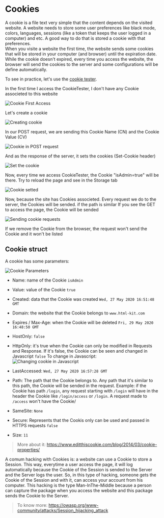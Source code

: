 # Cookies

A cookie is a file text very simple that the content depends on the visited website. A website needs to store some user preferences like black mode, colors, languages, sessions (like a token that keeps the user logged in a computer) and etc. A good way to do that is stored a cookie with that preferences.   
When you visite a website the first time, the website sends some cookies that will be stored in your computer (and browser) until the expiration date. While the cookie doesn't expired, every time you access the website, the browser will send the cookies to the server and some configurations will be define automatically.

To see in practice, let's use the [cookie tester](https://www.html-kit.com/tools/cookietester/).

In the first time I access the CookieTester, I don't have any Cookie associeted to this website

![Cookie First Access](./aula02/cookie1.png)

Let's create a cookie

![Creating cookie](./aula02/create-cookie.png)

In our POST request, we are sending this Cookie Name (CN) and the Cookie Value (CV)

![Cookie in POST request](./aula02/cookie-post.png)

And as the response of the server, it sets the cookies (Set-Cookie header)

![Set the cookie](./aula02/set-cookie.png)

Now, every time we access CookieTester, the Cookie "isAdmin=true" will be there. Try to reload the page and see in the Storage tab

![Cookie setted](./aula02/cookie-setted.png)

Now, because the site has Cookies associeted. Every request we do to the server, the Cookies will be sended. if the path is similar If you see the GET to access the page, the Cookie will be sended

![Sending cookie requests](./aula02/sending-cookie-requests.png)

If we remove the Cookie from the browser, the request won't send the Cookie and it won't be listed

## Cookie struct
A cookie has some parameters:

![Cookie Parameters](./aula02/cookies-params.png)

- Name: name of the Cookie ```isAdmin```
- Value: value of the Cookie ```true```
- Created: data that the Cookie was created ```Wed, 27 May 2020 16:51:48 GMT```
- Domain: the website that the Cookie belongs to ```www.html-kit.com```
- Expires / Max-Age: when the Cookie will be deleted ```Fri, 29 May 2020 16:48:50 GMT```
- HostOnly: ```false```
- HttpOnly: it's true when the Cookie can only be modified in Requests and Response. If it's false, the Cookie can be seen and changed in Javascript ```false```
To change in Javascript:  
![Changing cookie in Javascript](./aula02/cookie-javascript.png)

- LastAccessed: ```Wed, 27 May 2020 16:57:28 GMT```
- Path: The path that the Cookie belongs to. Any path that it's similar to this path, the Cookie will be sended in the request. Example: if the Cookie has path ```/login```, any request starting  with ```/login``` will have in the header the Cookie like ```/login/access``` or ```/login```. A request made to ```/access``` won't have the Cookie/
- SameSite: ```None```
- Secure: Represents that the Cookis only can be used and passed in HTTPS requests ```false```
- Size: ```11```

>More about it: https://www.editthiscookie.com/blog/2014/03/cookie-properties/

A comum hacking with Cookies is: a website can use a Cookie to store a Session. This way, everytime a user access the page, it will log automatically because the Cookie of the Session is sended to the Server and the Server logs the user. So, in this type of hacking, someone gets the Cookie of the Session and with it, can access your account from his computer. This hacking is the type Man-InThe-Middle because a person can capture the package when you access the website and this package sends the Cookie to the Server.

> To know more: https://owasp.org/www-community/attacks/Session_hijacking_attack